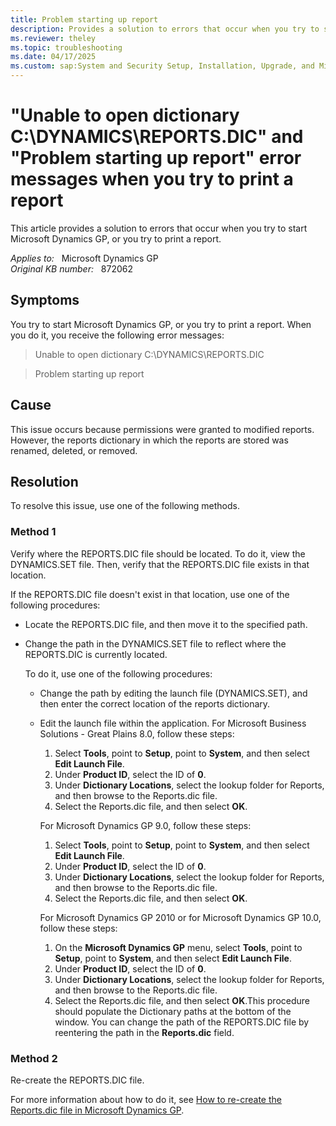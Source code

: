 ```yaml
---
title: Problem starting up report
description: Provides a solution to errors that occur when you try to start Microsoft Dynamics GP, or you try to print a report.
ms.reviewer: theley
ms.topic: troubleshooting
ms.date: 04/17/2025
ms.custom: sap:System and Security Setup, Installation, Upgrade, and Migrations
---
```

# "Unable to open dictionary C:\DYNAMICS\REPORTS.DIC" and "Problem starting up report" error messages when you try to print a report

This article provides a solution to errors that occur when you try to start Microsoft Dynamics GP, or you try to print a report.

_Applies to:_ &nbsp; Microsoft Dynamics GP  
_Original KB number:_ &nbsp; 872062

## Symptoms

You try to start Microsoft Dynamics GP, or you try to print a report. When you do it, you receive the following error messages:
> Unable to open dictionary C:\DYNAMICS\REPORTS.DIC

> Problem starting up report

## Cause

This issue occurs because permissions were granted to modified reports. However, the reports dictionary in which the reports are stored was renamed, deleted, or removed.

## Resolution

To resolve this issue, use one of the following methods.

### Method 1

Verify where the REPORTS.DIC file should be located. To do it, view the DYNAMICS.SET file. Then, verify that the REPORTS.DIC file exists in that location.

If the REPORTS.DIC file doesn't exist in that location, use one of the following procedures:

- Locate the REPORTS.DIC file, and then move it to the specified path.
- Change the path in the DYNAMICS.SET file to reflect where the REPORTS.DIC is currently located.

    To do it, use one of the following procedures:
  - Change the path by editing the launch file (DYNAMICS.SET), and then enter the correct location of the reports dictionary.
  - Edit the launch file within the application. For Microsoft Business Solutions - Great Plains 8.0, follow these steps:

    1. Select **Tools**, point to **Setup**, point to **System**, and then select **Edit Launch File**.
    2. Under **Product ID**, select the ID of **0**.
    3. Under **Dictionary Locations**, select the lookup folder for Reports, and then browse to the Reports.dic file.
    4. Select the Reports.dic file, and then select **OK**.

    For Microsoft Dynamics GP 9.0, follow these steps:

    1. Select **Tools**, point to **Setup**, point to **System**, and then select **Edit Launch File**.
    2. Under **Product ID**, select the ID of **0**.
    3. Under **Dictionary Locations**, select the lookup folder for Reports, and then browse to the Reports.dic file.
    4. Select the Reports.dic file, and then select **OK**.

    For Microsoft Dynamics GP 2010 or for Microsoft Dynamics GP 10.0, follow these steps:

    1. On the **Microsoft Dynamics GP** menu, select **Tools**, point to **Setup**, point to **System**, and then select **Edit Launch File**.
    2. Under **Product ID**, select the ID of **0**.
    3. Under **Dictionary Locations**, select the lookup folder for Reports, and then browse to the Reports.dic file.
    4. Select the Reports.dic file, and then select **OK**.This procedure should populate the Dictionary paths at the bottom of the window. You can change the path of the REPORTS.DIC file by reentering the path in the **Reports.dic** field.

### Method 2

Re-create the REPORTS.DIC file.

For more information about how to do it, see [How to re-create the Reports.dic file in Microsoft Dynamics GP](./how-to-re-create-the-reports-dot-dic-file.md).
